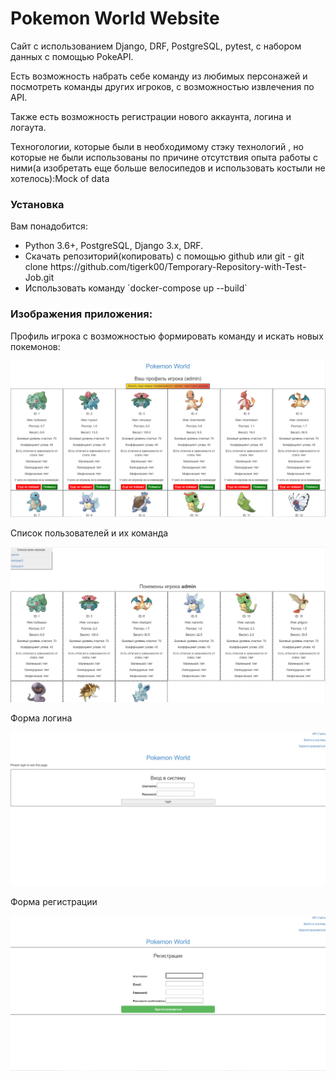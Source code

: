 # Pokemon World Website
<p>Сайт с использованием Django, DRF, PostgreSQL, pytest, с набором данных с помощью PokeAPI.</p>
<p>Есть возможность набрать себе команду из любимых персонажей и посмотреть команды других игроков, с возможностью  извлечения по API.</p>
<p>Также есть возможность регистрации нового аккаунта, логина и логаута.</p>
<p>Техногологии, которые были в необходимому стэку технологий , но которые не были использованы по причине отсутствия опыта работы с ними(а изобретать еще больше велосипедов и использовать костыли не хотелось):Mock of data</p>
<h3>Установка</h3>
<p>Вам понадобится:</p>
<ul>
  <li>Python 3.6+, PostgreSQL, Django 3.x, DRF.</li>
  <li>Cкачать репозиторий(копировать) с помощью github или git - git clone https://github.com/tigerk00/Temporary-Repository-with-Test-Job.git</li>
  <li>Использовать команду `docker-compose up --build`</li>
</ul>  
<h3>Изображения приложения:</h3>
<p>Профиль игрока с возможностью формировать команду и искать новых покемонов:</p>
<img src="user_experience_image/Screenshot_3.png">
<p>Список пользователей и их команда</p>
<img src="user_experience_image/Screenshot_4.png">
<p>Форма логина</p>
<img src="user_experience_image/Screenshot_1.png">
<p>Форма регистрации</p>
<img src="user_experience_image/Screenshot_2.png">
